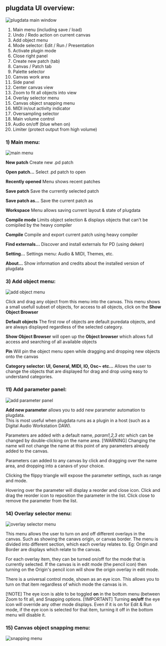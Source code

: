 ## plugdata UI overview:
![plugdata main window](screenshots/plugdata_main_interface_markup.png)

1. Main menu (including save / load)
2. Undo / Redo action on current canvas
3. Add object menu
4. Mode selector: Edit / Run / Presentation
5. Activate plugin mode
6. Close right panel
7. Create new patch (tab)
8. Canvas / Patch tab
9. Palette selector
10. Canvas work area
11. Side panel 
12. Center canvas view
13. Zoom to fit all objects into view
14. Overlay selector menu
15. Canvas object snapping menu
16. MIDI in/out activity indicator
17. Oversampling selector
18. Main volume control
19. Audio on/off (blue when on)
20. Limiter (protect output from high volume)

### 1) Main menu:
![main menu](screenshots/main_menu.png)

**New patch** Create new .pd patch  

**Open patch...** Select .pd patch to open

**Recently opened** Menu shows recent patches

**Save patch** Save the currently selected patch

**Save patch as...** Save the current patch as

**Workspace** Menu allows saving current layout & state of plugdata

**Compile mode** Limits object selection & displays objects that can't be comipiled by the heavy compiler

**Compile** Compile and export current patch using heavy compiler

**Find externals...** Discover and install externals for PD (using deken)

**Setting...** Settings menu: Audio & MIDI, Themes, etc.

**About...** Show information and credits about the installed version of plugdata

### 3) Add object menu:

![add object menu](screenshots/add_object_menu.png)

Click and drag any object from this menu into the canvas. This menu shows a small usefull subset of objects, for access to all objects, click on the **Show Object Browser**

**Default objects** The first row of objects are default puredata objects, and are always displayed regardless of the selected category.

**Show Object Browser** will open up the **Object browser** which allows full access and searching of all available objects

**Pin** Will pin the object menu open while dragging and dropping new objects onto the canvas

**Category selector: UI, General, MIDI, IO, Osc~ etc...** Allows the user to change the objects that are displayed for drag and drop using easy to understand categories.

### 11) Add parameter panel:

![add parameter panel](screenshots/add_parameter_panel.png)

**Add new parameter** allows you to add new parameter automation to plugdata.  
This is most useful when plugdata runs as a plugin in a host (such as a Digital Audio Workstation DAW).  

Parameters are added with a default name, *param1,2,3 etc* which can be changed by double-clicking on the name area. [!WARNING] Changing the name will not change the name at this point of any parameters already added to the canvas. 

Parameters can added to any canvas by click and dragging over the name area, and dropping into a canavs of your choice.

Clicking the flippy triangle will expose the parameter settings, such as range and mode.

Hovering over the parameter will display a reorder and close icon. Click and drag the reorder icon to reposition the parameter in the list. Click close to remove the parameter from the list.

### 14) Overlay selector menu:

![overlay selector menu](screenshots/overlay_selector_menu.png)

This menu allows the user to turn on and off different overlays in the canvas.
Such as showing the canavs origin, or canvas border.
The menu is divided into different section, which each overlay relates to. Eg: Origin and Border are displays which relate to the canvas.

For each overlay item, they can be turned on/off for the mode that is currently selected. If the canvas is in edit mode (the pencil icon) then turning on the Origin's pencil icon will show the origin overlay in edit mode.

There is a universal control mode, shown as an eye icon. This allows you to turn on that item regardless of which mode the canvas is in.

[!NOTE] The eye icon is able to be toggled **on** in the bottom menu (between Zoom to fit all, and Snapping options. [!IMPORTANT] Turning **on/off** the eye icon will override any other mode displays. Even if it is on for Edit & Run mode, if the eye icon is selected for that item, turning it off in the bottom menu will disable it.

### 15) Canvas object snapping menu:

![snapping menu](screenshots/snapping_menu.png)



